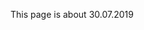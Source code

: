 <html>
  <head>
    <title>Lad---2019/30</title>
  </head>
  <body>
    <p style="font-color:pink;font size:30">This page is about 30.07.2019</p>
  </body>
  </html>
